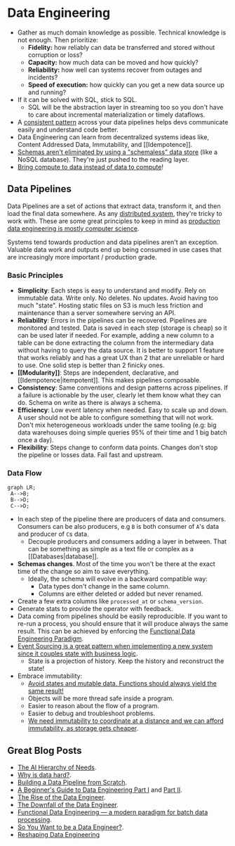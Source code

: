 # Data Engineering

- Gather as much domain knowledge as possible. Technical knowledge is not enough. Then prioritize:
  - **Fidelity:** how reliably can data be transferred and stored without corruption or loss?
  - **Capacity:** how much data can be moved and how quickly?
  - **Reliability:** how well can systems recover from outages and incidents?
  - **Speed of execution:** how quickly can you get a new data source up and running?
- If it can be solved with SQL, stick to SQL.
  - SQL will be the abstraction layer in streaming too so you don't have to care about incremental materialization or timely dataflows.
- A [consistent pattern](https://www.startdataengineering.com/post/design-patterns/) across your data pipelines helps devs communicate easily and understand code better.
- Data Engineering can learn from decentralized systems ideas like, Content Addressed Data, Immutability, and [[Idempotence]].
- [Schemas aren't eliminated by using a "schemaless" data store](https://ludic.mataroa.blog/blog/flexible-schemas-are-the-mindkiller/) (like a NoSQL database). They're just pushed to the reading layer.
- [Bring compute to data instead of data to compute](https://youtu.be/S0mviKhVmBI)!

## Data Pipelines

Data Pipelines are a set of actions that extract data, transform it, and then load the final data somewhere. As any [distributed system](https://www.somethingsimilar.com/2013/01/14/notes-on-distributed-systems-for-young-bloods/), they're tricky to work with. These are some great principles to keep in mind as [production data engineering is mostly computer science](https://web.archive.org/web/20221218002759/https://towardsdatascience.com/lessons-from-a-year-in-the-data-science-trenches-f06efa6355fd).

Systems tend towards production and data pipelines aren't an exception. Valuable data work and outputs end up being consumed in use cases that are increasingly more important / production grade.

### Basic Principles

- **Simplicity**: Each steps is easy to understand and modify. Rely on immutable data. Write only. No deletes. No updates. Avoid having too much "state". Hosting static files on S3 is much less friction and maintenance than a server somewhere serving an API.
- **Reliability**: Errors in the pipelines can be recovered. Pipelines are monitored and tested. Data is saved in each step (storage is cheap) so it can be used later if needed. For example, adding a new column to a table can be done extracting the column from the intermediary data without having to query the data source. It is better to support 1 feature that works reliably and has a great UX than 2 that are unreliable or hard to use. One solid step is better than 2 finicky ones.
- **[[Modularity]]**: Steps are independent, declarative, and [[Idempotence|itempotent]]. This makes pipelines composable.
- **Consistency**: Same conventions and design patterns across pipelines. If a failure is actionable by the user, clearly let them know what they can do. Schema on write as there is always a schema.
- **Efficiency**: Low event latency when needed. Easy to scale up and down. A user should not be able to configure something that will not work. Don't mix heterogeneous workloads under the same tooling (e.g: big data warehouses doing simple queries 95% of their time and 1 big batch once a day).
- **Flexibility**: Steps change to conform data points. Changes don't stop the pipeline or losses data. Fail fast and upstream.

### Data Flow

```mermaid
graph LR;
 A-->B;
 B-->D;
 C-->D;
```

- In each step of the pipeline there are producers of data and consumers. Consumers can be also producers, e.g `B` is both consumer of `A`'s data and producer of `C`s data.
  - Decouple producers and consumers adding a layer in between. That can be something as simple as a text file or complex as a [[Databases|database]].
- **Schemas changes**. Most of the time you won't be there at the exact time of the change so aim to save everything.
  - Ideally, the schema will evolve in a backward compatible way:
    - Data types don't change in the same column.
    - Columns are either deleted or added but never renamed.
- Create a few extra columns like `processed_at` or `schema_version`.
- Generate stats to provide the operator with feedback.
- Data coming from pipelines should be easily reproducible. If you want to re-run a process, you should ensure that it will produce always the same result. This can be achieved by enforcing the [Functional Data Engineering Paradigm](https://medium.com/@maximebeauchemin/functional-data-engineering-a-modern-paradigm-for-batch-data-processing-2327ec32c42a).
- [Event Sourcing is a great pattern when implementing a new system since it couples state with business logic](https://youtu.be/XxKnTusccUM).
  - State is a projection of history. Keep the history and reconstruct the state!
- Embrace immutability:
  - [Avoid states and mutable data. Functions should always yield the same result!](https://twitter.com/sbalnojan/status/1521477031405531136)
  - Objects will be more thread safe inside a program.
  - Easier to reason about the flow of a program.
  - Easier to debug and troubleshoot problems.
  - [We need immutability to coordinate at a distance and we can afford immutability, as storage gets cheaper](https://www.cidrdb.org/cidr2015/Papers/CIDR15_Paper16.pdf).

## Great Blog Posts

- [The AI Hierarchy of Needs](https://hackernoon.com/the-ai-hierarchy-of-needs-18f111fcc007).
- [Why is data hard?](https://medium.com/@HelenLeeKupp/why-is-data-hard-3ed96ec70f3f).
- [Building a Data Pipeline from Scratch](https://medium.com/the-data-experience/building-a-data-pipeline-from-scratch-32b712cfb1db).
- [A Beginner's Guide to Data Engineering Part I](https://medium.com/@rchang/a-beginners-guide-to-data-engineering-part-i-4227c5c457d7) and [Part II](https://medium.com/@rchang/a-beginners-guide-to-data-engineering-part-ii-47c4e7cbda71).
- [The Rise of the Data Engineer](https://www.freecodecamp.org/news/the-rise-of-the-data-engineer-91be18f1e603/).
- [The Downfall of the Data Engineer](https://medium.com/@maximebeauchemin/the-downfall-of-the-data-engineer-5bfb701e5d6b).
- [Functional Data Engineering — a modern paradigm for batch data processing](https://medium.com/@maximebeauchemin/functional-data-engineering-a-modern-paradigm-for-batch-data-processing-2327ec32c42a).
- [So You Want to be a Data Engineer?](https://angelddaz.substack.com/p/so-you-want-to-be-a-data-engineer).
- [Reshaping Data Engineering](https://preset.io/blog/reshaping-data-engineering/)
